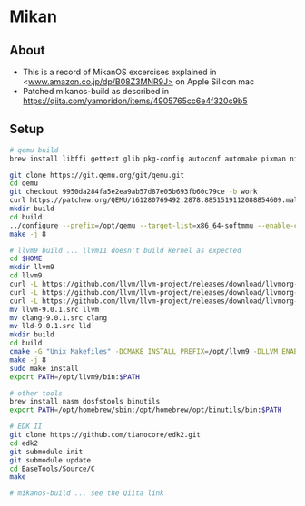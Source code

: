 # Mikan

## About

* This is a record of MikanOS excercises explained in <www.amazon.co.jp/dp/B08Z3MNR9J> on Apple Silicon mac
* Patched mikanos-build as described in <https://qiita.com/yamoridon/items/4905765cc6e4f320c9b5>

## Setup

```bash
# qemu build
brew install libffi gettext glib pkg-config autoconf automake pixman ninja

git clone https://git.qemu.org/git/qemu.git
cd qemu
git checkout 9950da284fa5e2ea9ab57d87e05b693fb60c79ce -b work
curl https://patchew.org/QEMU/161280769492.2878.8851519112088854609.malone@chaenomeles.canonical.com/mbox | git am --3way
mkdir build
cd build
../configure --prefix=/opt/qemu --target-list=x86_64-softmmu --enable-cocoa
make -j 8

# llvm9 build ... llvm11 doesn't build kernel as expected
cd $HOME
mkdir llvm9
cd llvm9
curl -L https://github.com/llvm/llvm-project/releases/download/llvmorg-9.0.1/llvm-9.0.1.src.tar.xz | tar xJ
curl -L https://github.com/llvm/llvm-project/releases/download/llvmorg-9.0.1/clang-9.0.1.src.tar.xz | tar xJ
curl -L https://github.com/llvm/llvm-project/releases/download/llvmorg-9.0.1/lld-9.0.1.src.tar.xz | tar xJ
mv llvm-9.0.1.src llvm
mv clang-9.0.1.src clang
mv lld-9.0.1.src lld
mkdir build
cd build
cmake -G "Unix Makefiles" -DCMAKE_INSTALL_PREFIX=/opt/llvm9 -DLLVM_ENABLE_PROJECTS="clang;lld" ../llvm
make -j 8
sudo make install
export PATH=/opt/llvm9/bin:$PATH

# other tools
brew install nasm dosfstools binutils
export PATH=/opt/homebrew/sbin:/opt/homebrew/opt/binutils/bin:$PATH

# EDK II
git clone https://github.com/tianocore/edk2.git
cd edk2
git submodule init
git submodule update
cd BaseTools/Source/C
make

# mikanos-build ... see the Qiita link
```

